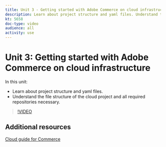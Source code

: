 ```yaml
---
title: Unit 3 - Getting started with Adobe Commerce on cloud infrastructure
description: Learn about project structure and yaml files. Understand the file structure of the Cloud project and all necessary repositories.
kt: 5658
doc-type: video
audience: all
activity: use
---
```


# Unit 3: Getting started with Adobe Commerce on cloud infrastructure

In this unit:

- Learn about project structure and yaml files. 
- Understand the file structure of the cloud project and all required repositories necessary.

>[!VIDEO](https://video.tv.adobe.com/v/35694?quality=12&learn=on)

## Additional resources

[Cloud guide for Commerce](https://devdocs.magento.com/cloud/bk-cloud.html)
